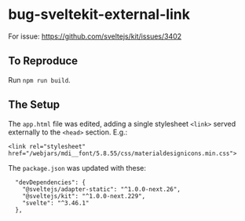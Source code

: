 # bug-sveltekit-external-link

For issue: https://github.com/sveltejs/kit/issues/3402

## To Reproduce

Run `npm run build`.

## The Setup

The `app.html` file was edited, adding a single stylesheet `<link>` served externally to
the `<head>` section. E.g.:

```
<link rel="stylesheet" href="/webjars/mdi__font/5.8.55/css/materialdesignicons.min.css">
```

The `package.json` was updated with these:

```
  "devDependencies": {
    "@sveltejs/adapter-static": "^1.0.0-next.26",
    "@sveltejs/kit": "^1.0.0-next.229",
    "svelte": "^3.46.1"
  },

```



